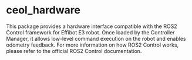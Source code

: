 # ceol_hardware #

This package provides a hardware interface compatible with the ROS2 Control framework for Effibot E3 robot. Once loaded by the Controller Manager, it allows low-level command execution on the robot and enables odometry feedback. For more information on how ROS2 Control works, please refer to the official ROS2 Control documentation.
